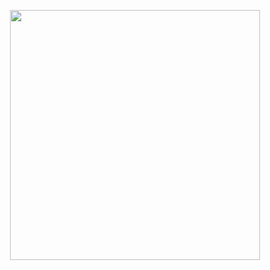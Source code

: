<p align="center"><a href="https://laravel.com" target="_blank"><img src="https://github.com/90-HAQ/facebook_login_page_tailwind/blob/master/facebook.svg" width="400">
</a></p>
